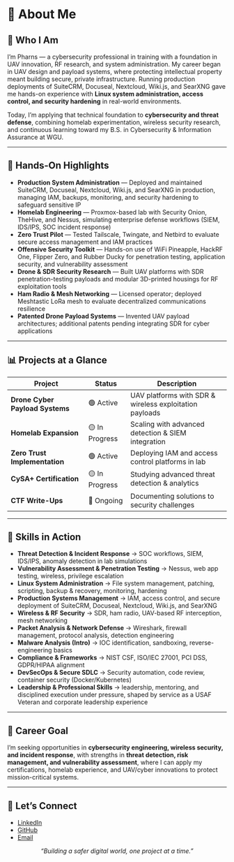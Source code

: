 # 👋 **About Me**

## 🔐 **Who I Am**
I’m Pharns — a cybersecurity professional in training with a foundation in UAV innovation, RF research, and system administration. My career began in UAV design and payload systems, where protecting intellectual property meant building secure, private infrastructure. Running production deployments of SuiteCRM, Docuseal, Nextcloud, Wiki.js, and SearXNG gave me hands-on experience with **Linux system administration, access control, and security hardening** in real-world environments.  

Today, I’m applying that technical foundation to **cybersecurity and threat defense**, combining homelab experimentation, wireless security research, and continuous learning toward my B.S. in Cybersecurity & Information Assurance at WGU.  

---

## 🚀 **Hands-On Highlights**
- **Production System Administration** — Deployed and maintained SuiteCRM, Docuseal, Nextcloud, Wiki.js, and SearXNG in production, managing IAM, backups, monitoring, and security hardening to safeguard sensitive IP  
- **Homelab Engineering** — Proxmox-based lab with Security Onion, TheHive, and Nessus, simulating enterprise defense workflows (SIEM, IDS/IPS, SOC incident response)  
- **Zero Trust Pilot** — Tested Tailscale, Twingate, and Netbird to evaluate secure access management and IAM practices  
- **Offensive Security Toolkit** — Hands-on use of WiFi Pineapple, HackRF One, Flipper Zero, and Rubber Ducky for penetration testing, application security, and vulnerability assessment  
- **Drone & SDR Security Research** — Built UAV platforms with SDR penetration-testing payloads and modular 3D-printed housings for RF exploitation tools  
- **Ham Radio & Mesh Networking** — Licensed operator; deployed Meshtastic LoRa mesh to evaluate decentralized communications resilience  
- **Patented Drone Payload Systems** — Invented UAV payload architectures; additional patents pending integrating SDR for cyber applications  

---

## 📊 **Projects at a Glance**

| **Project**                     | **Status**    | **Description**                                        |
| -------------------------------- | ------------- | ------------------------------------------------------ |
| **Drone Cyber Payload Systems** | 🟢 Active      | UAV platforms with SDR & wireless exploitation payloads |
| **Homelab Expansion**           | 🟡 In Progress | Scaling with advanced detection & SIEM integration     |
| **Zero Trust Implementation**   | 🟢 Active      | Deploying IAM and access control platforms in lab      |
| **CySA+ Certification**         | 🟡 In Progress | Studying advanced threat detection & analytics         |
| **CTF Write-Ups**               | 🔵 Ongoing     | Documenting solutions to security challenges           |

---

## 🧰 **Skills in Action**
- **Threat Detection & Incident Response** → SOC workflows, SIEM, IDS/IPS, anomaly detection in lab simulations  
- **Vulnerability Assessment & Penetration Testing** → Nessus, web app testing, wireless, privilege escalation  
- **Linux System Administration** → File system management, patching, scripting, backup & recovery, monitoring, hardening  
- **Production Systems Management** → IAM, access control, and secure deployment of SuiteCRM, Docuseal, Nextcloud, Wiki.js, and SearXNG  
- **Wireless & RF Security** → SDR, ham radio, UAV-based RF interception, mesh networking  
- **Packet Analysis & Network Defense** → Wireshark, firewall management, protocol analysis, detection engineering  
- **Malware Analysis (Intro)** → IOC identification, sandboxing, reverse-engineering basics  
- **Compliance & Frameworks** → NIST CSF, ISO/IEC 27001, PCI DSS, GDPR/HIPAA alignment  
- **DevSecOps & Secure SDLC** → Security automation, code review, container security (Docker/Kubernetes)  
- **Leadership & Professional Skills** → leadership, mentoring, and disciplined execution under pressure, shaped by service as a USAF Veteran and corporate leadership experience  

---

## 🎯 **Career Goal**
I’m seeking opportunities in **cybersecurity engineering, wireless security, and incident response**, with strengths in **threat detection, risk management, and vulnerability assessment**, where I can apply my certifications, homelab experience, and UAV/cyber innovations to protect mission-critical systems.  

---

## 🤝 **Let’s Connect**
- [LinkedIn](https://linkedin.com/in/pharns)  
- [GitHub](https://github.com/pharns)  
- [Email](mailto:careeers@pharns.com)

<p align="center"><i>“Building a safer digital world, one project at a time.”</i></p>
